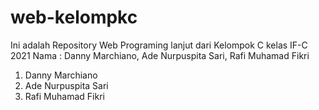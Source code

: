 # web-kelompkc
Ini adalah Repository Web Programing lanjut dari Kelompok C kelas IF-C 2021 Nama : Danny Marchiano, Ade Nurpuspita Sari, Rafi Muhamad Fikri
1. Danny Marchiano
2. Ade Nurpuspita Sari
3. Rafi Muhamad Fikri
